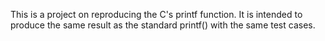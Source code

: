 <p>This is a project on reproducing the C's printf function. It is intended to produce the same result as the standard printf() with the same test cases.</p>
